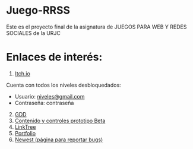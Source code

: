 # Juego-RRSS
Este es el proyecto final de la asignatura de JUEGOS PARA WEB Y REDES SOCIALES de la URJC

# Enlaces de interés:
1. [Itch.io](https://gliwisestudio.itch.io/the-wise-defense)

Cuenta con todos los niveles desbloquedados: 
  - Usuario: niveles@gmail.com
  - Contraseña: contraseña
2. [GDD](https://drive.google.com/file/d/1x4p8n0fG7iZdZRQVc_OwjxCHDygmP9Ud/view)
3. [Contenido y controles prototipo Beta](https://drive.google.com/file/d/1tovnLeOW6zmbS8KRwlBMU0uwOsb13S_Q/view)
4. [LinkTree](https://linktr.ee/gliwisestudio)
5. [Portfolio](https://gliwisestudio.github.io/portfolio.github.io/)
6. [Newest (página para reportar bugs)](https://the-wise-defense.nolt.io/newest)
